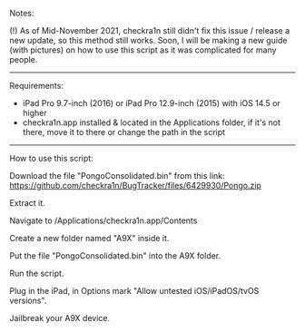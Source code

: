 Notes: 

(!) As of Mid-November 2021, checkra1n still didn't fix this issue / release a new update, so this method still works.
Soon, I will be making a new guide (with pictures) on how to use this script as it was complicated for many people.

--------------------------------------------------

Requirements: 

- iPad Pro 9.7-inch (2016) or iPad Pro 12.9-inch (2015) with iOS 14.5 or higher
- checkra1n.app installed & located in the Applications folder, if it's not there, move it to there or change the path in the script

--------------------------------------------------

How to use this script:

Download the file "PongoConsolidated.bin" from this link:
https://github.com/checkra1n/BugTracker/files/6429930/Pongo.zip

Extract it.

Navigate to /Applications/checkra1n.app/Contents

Create a new folder named "A9X" inside it. 

Put the file "PongoConsolidated.bin" into the A9X folder.

Run the script.

Plug in the iPad, in Options mark "Allow untested iOS/iPadOS/tvOS versions".

Jailbreak your A9X device.
